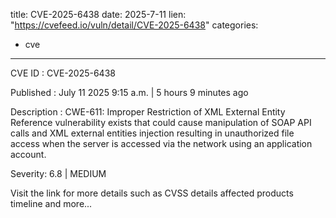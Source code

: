  
title: CVE-2025-6438
date: 2025-7-11
lien: "https://cvefeed.io/vuln/detail/CVE-2025-6438"
categories:
  - cve
---

CVE ID : CVE-2025-6438

Published :  July 11
2025
9:15 a.m. | 5 hours
9 minutes ago

Description : CWE-611: Improper Restriction of XML External Entity Reference vulnerability exists that could
cause manipulation of SOAP API calls and XML external entities injection resulting in unauthorized file access
when the server is accessed via the network using an application account.

Severity: 6.8 | MEDIUM

Visit the link for more details
such as CVSS details
affected products
timeline
and more...

